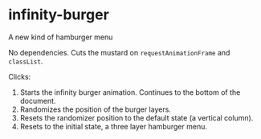 # infinity-burger

A new kind of hamburger menu

No dependencies. Cuts the mustard on `requestAnimationFrame` and `classList`.

Clicks:

1. Starts the infinity burger animation. Continues to the bottom of the document.
1. Randomizes the position of the burger layers.
1. Resets the randomizer position to the default state (a vertical column).
1. Resets to the initial state, a three layer hamburger menu.

